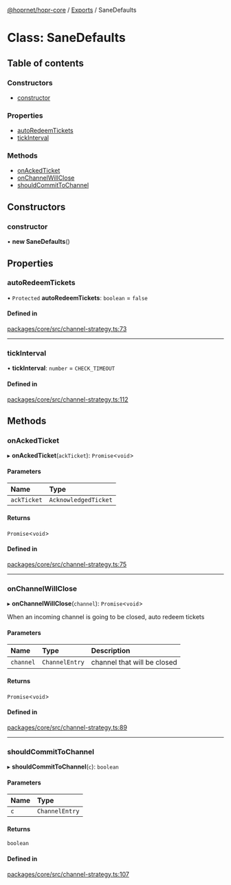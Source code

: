 [@hoprnet/hopr-core](../README.md) / [Exports](../modules.md) / SaneDefaults

# Class: SaneDefaults

## Table of contents

### Constructors

- [constructor](SaneDefaults.md#constructor)

### Properties

- [autoRedeemTickets](SaneDefaults.md#autoredeemtickets)
- [tickInterval](SaneDefaults.md#tickinterval)

### Methods

- [onAckedTicket](SaneDefaults.md#onackedticket)
- [onChannelWillClose](SaneDefaults.md#onchannelwillclose)
- [shouldCommitToChannel](SaneDefaults.md#shouldcommittochannel)

## Constructors

### constructor

• **new SaneDefaults**()

## Properties

### autoRedeemTickets

• `Protected` **autoRedeemTickets**: `boolean` = `false`

#### Defined in

[packages/core/src/channel-strategy.ts:73](https://github.com/hoprnet/hoprnet/blob/master/packages/core/src/channel-strategy.ts#L73)

___

### tickInterval

• **tickInterval**: `number` = `CHECK_TIMEOUT`

#### Defined in

[packages/core/src/channel-strategy.ts:112](https://github.com/hoprnet/hoprnet/blob/master/packages/core/src/channel-strategy.ts#L112)

## Methods

### onAckedTicket

▸ **onAckedTicket**(`ackTicket`): `Promise`<`void`\>

#### Parameters

| Name | Type |
| :------ | :------ |
| `ackTicket` | `AcknowledgedTicket` |

#### Returns

`Promise`<`void`\>

#### Defined in

[packages/core/src/channel-strategy.ts:75](https://github.com/hoprnet/hoprnet/blob/master/packages/core/src/channel-strategy.ts#L75)

___

### onChannelWillClose

▸ **onChannelWillClose**(`channel`): `Promise`<`void`\>

When an incoming channel is going to be closed, auto redeem tickets

#### Parameters

| Name | Type | Description |
| :------ | :------ | :------ |
| `channel` | `ChannelEntry` | channel that will be closed |

#### Returns

`Promise`<`void`\>

#### Defined in

[packages/core/src/channel-strategy.ts:89](https://github.com/hoprnet/hoprnet/blob/master/packages/core/src/channel-strategy.ts#L89)

___

### shouldCommitToChannel

▸ **shouldCommitToChannel**(`c`): `boolean`

#### Parameters

| Name | Type |
| :------ | :------ |
| `c` | `ChannelEntry` |

#### Returns

`boolean`

#### Defined in

[packages/core/src/channel-strategy.ts:107](https://github.com/hoprnet/hoprnet/blob/master/packages/core/src/channel-strategy.ts#L107)
